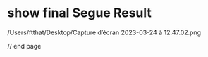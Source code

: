 
  
# show final Segue Result


/Users/ftthat/Desktop/Capture d’écran 2023-03-24 à 12.47.02.png






// end page

